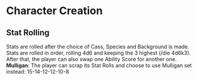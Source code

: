 # Character Creation

## Stat Rolling
Stats are rolled after the choice of Cass, Species and Background is made.  
Stats are rolled in order, rolling 4d6 and keeping the 3 highest (/die 4d6k3). After that, the player can also swap one Ability Score for another one.  
**Mulligan**: The player can scrap its Stat Rolls and choose to use Mulligan set instead: 15-14-12-12-10-8  
